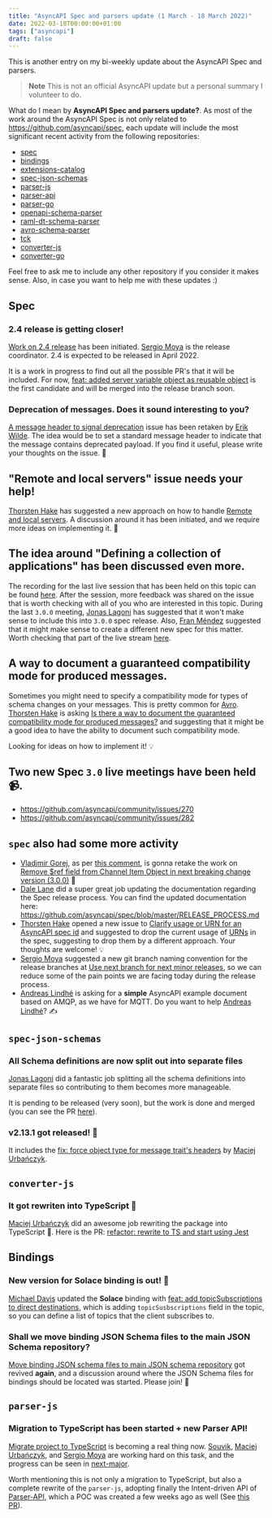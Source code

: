 ```yaml
---
title: "AsyncAPI Spec and parsers update (1 March - 18 March 2022)"
date: 2022-03-18T00:00:00+01:00
tags: ["asyncapi"]
draft: false
---
```


This is another entry on my bi-weekly update about the AsyncAPI Spec and parsers.

> **Note**
> This is not an official AsyncAPI update but a personal summary I volunteer to do.

What do I mean by **AsyncAPI Spec and parsers update?**. As most of the work around the AsyncAPI Spec is not only related to https://github.com/asyncapi/spec, each update will include the most significant recent activity from the following repositories:

- [spec](https://github.com/asyncapi/spec)
- [bindings](https://github.com/asyncapi/bindings)
- [extensions-catalog](https://github.com/asyncapi/extensions-catalog)
- [spec-json-schemas](https://github.com/asyncapi/spec-json-schemas)
- [parser-js](https://github.com/asyncapi/parser-js)
- [parser-api](https://github.com/asyncapi/parser-api)
- [parser-go](https://github.com/asyncapi/parser-go)
- [openapi-schema-parser](https://github.com/asyncapi/openapi-schema-parser)
- [raml-dt-schema-parser](https://github.com/asyncapi/raml-dt-schema-parser)
- [avro-schema-parser](https://github.com/asyncapi/avro-schema-parser)
- [tck](https://github.com/asyncapi/tck)
- [converter-js](https://github.com/asyncapi/converter-js)
- [converter-go](https://github.com/asyncapi/converter-go)

Feel free to ask me to include any other repository if you consider it makes sense. Also, in case you want to help me with these updates :)

## Spec

### 2.4 release is getting closer!
[Work on 2.4 release](https://github.com/asyncapi/spec/issues/735) has been initiated. [Sergio Moya](https://github.com/smoya) is the release coordinator.
2.4 is expected to be released in April 2022.

It is a work in progress to find out all the possible PR's that it will be included. For now, [feat: added server variable object as reusable object](https://github.com/asyncapi/spec/pull/717) is the first candidate and will be merged into the release branch soon.

### Deprecation of messages. Does it sound interesting to you?

[A message header to signal deprecation](https://github.com/asyncapi/spec/issues/640) issue has been retaken by [Erik Wilde](https://github.com/dret). 
The idea would be to set a standard message header to indicate that the message contains deprecated payload. If you find it useful, please write your thoughts on the issue. 👀

## "Remote and local servers" issue needs your help!

[Thorsten Hake](https://github.com/thake) has suggested a new approach on how to handle [Remote and local servers](https://github.com/asyncapi/spec/issues/689#issuecomment-1058193884). A discussion around it has been initiated, and we require more ideas on implementing it. 👀

## The idea around "Defining a collection of applications" has been discussed even more.

The recording for the last live session that has been held on this topic can be found [here](https://github.com/asyncapi/spec/issues/658#issuecomment-1056986670).
After the session, more feedback was shared on the issue that is worth checking with all of you who are interested in this topic.
During the last `3.0.0` meeting, [Jonas Lagoni](https://github.com/jonaslagoni) has suggested that it won't make sense to include this into `3.0.0` spec release. Also, [Fran Méndez](https://github.com/fmvilas) suggested that it might make sense to create a different new spec for this matter.
Worth checking that part of the live stream [here](https://youtu.be/GRfVx5bd9ag?t=2586).

## A way to document a guaranteed compatibility mode for produced messages.

Sometimes you might need to specify a compatibility mode for types of schema changes on your messages. This is pretty common for [Avro](https://docs.confluent.io/platform/current/schema-registry/avro.html).
[Thorsten Hake](https://github.com/thake) is asking [Is there a way to document the guaranteed compatibility mode for produced messages?](https://github.com/asyncapi/spec/issues/727) and suggesting that it might be a good idea to have the ability to document such compatibility mode. 

Looking for ideas on how to implement it! 💡 

## Two new Spec `3.0` live meetings have been held 📹.

- https://github.com/asyncapi/community/issues/270
- https://github.com/asyncapi/community/issues/282

## `spec` also had some more activity

- [Vladimir Gorej](https://github.com/char0n), as per [this comment](https://github.com/asyncapi/community/issues/270#issuecomment-1060563677), is gonna retake the work on [Remove $ref field from Channel Item Object in next breaking change version (3.0.0)](https://github.com/asyncapi/spec/issues/699) 🚀
- [Dale Lane](https://github.com/dalelane) did a super great job updating the documentation regarding the Spec release process. You can find the updated documentation here: https://github.com/asyncapi/spec/blob/master/RELEASE_PROCESS.md
- [Thorsten Hake](https://github.com/thake) opened a new issue to [Clarify usage or URN for an AsyncAPI spec id](https://github.com/asyncapi/spec/issues/725) and suggested to drop the current usage of [URNs]() in the spec, suggesting to drop them by a different approach. Your thoughts are welcome! 💡 
- [Sergio Moya](https://github.com/smoya) suggested a new git branch naming convention for the release branches at [Use next branch for next minor releases](https://github.com/asyncapi/spec/issues/734), so we can reduce some of the pain points we are facing today during the release process.
- [Andreas Lindhé](https://github.com/lindhe) is asking for a **simple** AsyncAPI example document based on AMQP, as we have for MQTT. Do you want to help [Andreas Lindhé](https://github.com/lindhe)? ✍️

## `spec-json-schemas`

### All Schema definitions are now split out into separate files

[Jonas Lagoni](https://github.com/jonaslagoni) did a fantastic job splitting all the schema definitions into separate files so contributing to them becomes more manageable.

It is pending to be released (very soon), but the work is done and merged (you can see the PR [here](https://github.com/asyncapi/spec-json-schemas/pull/128)).

### v2.13.1 got released! 🎉

It includes the [fix: force object type for message trait's headers](https://github.com/asyncapi/spec-json-schemas/pull/102) by [Maciej Urbańczyk](https://github.com/magicmatatjahu).

## `converter-js`

### It got rewriten into TypeScript 🚀

[Maciej Urbańczyk](https://github.com/magicmatatjahu) did an awesome job rewriting the package into TypeScript 🙌. Here is the PR: [refactor: rewrite to TS and start using Jest](https://github.com/asyncapi/converter-js/pull/115) 

## Bindings

### New version for Solace binding is out! 🎉

[Michael Davis](https://github.com/damaru-inc) updated the **Solace** binding with [feat: add topicSubscriptions to direct destinations](https://github.com/asyncapi/bindings/pull/107), which is adding `topicSusbscriptions` field in the topic, so you can define a list of topics that the client subscribes to.

### Shall we move binding JSON Schema files to the main JSON Schema repository?

[Move binding JSON schema files to main JSON schema repository](https://github.com/asyncapi/bindings/issues/113) got revived **again**, and a discussion around where the JSON Schema files for bindings should be located was started. Please join! 👀

## `parser-js` 

### Migration to TypeScript has been started + new Parser API!

[Migrate project to TypeScript](https://github.com/asyncapi/parser-js/issues/482) is becoming a real thing now. [Souvik](https://github.com/Souvikns), [Maciej Urbańczyk](https://github.com/magicmatatjahu), and [Sergio Moya](https://github.com/smoya) are working hard on this task, and the progress can be seen in [next-major](https://github.com/asyncapi/parser-js/tree/next-major).

Worth mentioning this is not only a migration to TypeScript, but also a complete rewrite of the `parser-js`, adopting finally the Intent-driven API of [Parser-API](https://github.com/asyncapi/parser-api), which a POC was created a few weeks ago as well (See [this PR](https://github.com/asyncapi/parser-js/pull/453)).